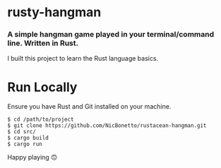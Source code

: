 # rusty-hangman

### A simple hangman game played in your terminal/command line. Written in Rust.
I built this project to learn the Rust language basics. 

# Run Locally
Ensure you have Rust and Git installed on your machine.

```
$ cd /path/to/project
$ git clone https://github.com/NicBonetto/rustacean-hangman.git
$ cd src/
$ cargo build
$ cargo run
```

Happy playing 🙃
